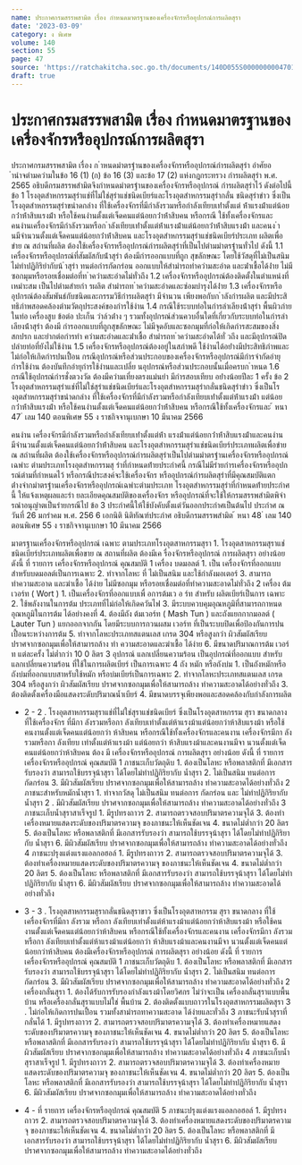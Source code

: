 ```yaml
---
name: ประกาศกรมสรรพสามิต เรื่อง กำหนดมาตรฐานของเครื่องจักรหรืออุปกรณ์การผลิตสุรา
date: '2023-03-09'
category: ง พิเศษ
volume: 140
section: 55
page: 47
source: 'https://ratchakitcha.soc.go.th/documents/140D055S0000000004701.pdf'
draft: true
---
```


# ประกาศกรมสรรพสามิต เรื่อง กำหนดมาตรฐานของเครื่องจักรหรืออุปกรณ์การผลิตสุรา

ประกาศกรมสรรพสามิต เรื่อง ก ําหนดมําตรฐํานของเครื่องจักรหรืออุปกรณ์กํารผลิตสุรํา อําศัยอ ํานําจตํามควํามในข้อ 16 (1) (ก) ข้อ 16 (3) และข้อ 17 (2) แห่งกฎกระทรวง กํารผลิตสุรํา พ.ศ. 2565 อธิบดีกรมสรรพสํามิตจึงกําหนดมําตรฐํานของเครื่องจักรหรืออุปกรณ์ กํารผลิตสุรําไว้ ดังต่อไปนี้ ข้อ 1 โรงอุตสําหกรรมสุรําแช่ที่ไม่ใช่สุรําแช่ชนิดเบียร์และโรงอุตสําหกรรมสุรํากลั่น ชนิดสุรําขําว ซึ่งเป็นโรงอุตสําหกรรมสุรําขนําดกลําง ที่ใช้เครื่องจักรที่มีกําลังรวมหรือกําลังเทียบเท่ําตั้งแต่ ห้ําแรงม้ําแต่น้อยกว่ําห้ําสิบแรงม้ํา หรือใช้คนงํานตั้งแต่เจ็ดคนแต่น้อยกว่ําห้ําสิบคน หรือกรณี ใช้ทั้งเครื่องจักรและคนงํานเครื่องจักรมีกําลังรวมหรือก ําลังเทียบเท่ําตั้งแต่ห้ําแรงม้ําแต่น้อยกว่ําห้ําสิบแรงม้ํา และคนง ํานมีจํานวนตั้งแต่เจ็ดคนแต่น้อยกว่ําห้ําสิบคน และโรงอุตสําหกรรมสุรําแช่ชนิดเบียร์ประเภท ผลิตเพื่อขําย ณ สถํานที่ผลิต ต้องใช้เครื่องจักรหรืออุปกรณ์กํารผลิตสุรําที่เป็นไปตํามมําตรฐํานทั่วไป ดังนี้ 1.1 เครื่องจักรหรืออุปกรณ์ที่สัมผัสกับน้ําสุรํา ต้องมีกํารออกแบบที่ถูก สุขลักษณะ โดยใช้วัสดุที่ไม่เป็นสนิม ไม่ทําปฏิกิริยํากับน้ ําสุรํา ทนต่อกํารกัดกร่อน ออกแบบให้สํามํารถทําควํามสะอําด และฆ่ําเชื้อได้ง่ําย ไม่มีซอกมุมหรือรอยเชื่อมต่อที่ท ําควํามสะอําดไม่ทั่วถึง 1.2 เครื่องจักรหรืออุปกรณ์ต้องติดตั้งในตําแหน่งที่เหมําะสม เป็นไปตํามสํายกํา รผลิต สํามํารถท ําควํามสะอําดและซ่อมบํารุงได้ง่ําย 1.3 เครื่องจักรหรืออุปกรณ์ต้องสัมพันธ์กับชนิดและกรรมวิธีกํารผลิตสุรํา มีจํานวน เพียงพอกับก ําลังกํารผลิต และมีประสิทธิภําพสอดคล้องตํามวัตถุประสงค์ของกํารใช้งําน 1.4 กรณีใช้ระบบท่อในกํารลําเลียงน้ําสุรํา พื้นผิวภํายในท่อ เครื่องสูบ ข้อต่อ ปะเก็น วําล์วต่ําง ๆ รวมทั้งอุปกรณ์ส่วนควบอื่นใดที่เกี่ยวกับระบบท่อในกํารลําเลียงน้ําสุรํา ต้องมี กํารออกแบบที่ถูกสุขลักษณะ ไม่มีจุดอับและซอกมุมที่ก่อให้เกิดกํารสะสมของสิ่งสกปรก และยํากต่อกํารทํา ควํามสะอําดและฆ่ําเชื้อ สํามํารถท ําควํามสะอําดได้ทั่ วถึง และมีอุปกรณ์ปิดปลํายท่อที่ยังไม่ใช้งําน 1.5 เครื่องจักรหรืออุปกรณ์ต้องอยู่ในสภําพดี ใช้งํานได้อย่ํางมีประสิทธิภําพและ ไม่ก่อให้เกิดกํารปนเปื้อน กรณีอุปกรณ์หรือส่วนประกอบของเครื่องจักรหรืออุปกรณ์มีกํารจํากัดอํายุ กํารใช้งําน ต้องบันทึกอํายุกํารใช้งํานและเปลี่ย นอุปกรณ์หรือส่วนประกอบนั้นเมื่อครบก ําหนด 1.6 กรณีใช้อุปกรณ์กํารชั่งตวงวัด ต้องมีควํามเที่ยงตรงแม่นยํา มีกํารสอบเทียบ อย่ํางน้อยปีละ 1 ครั้ง ข้อ 2 โรงอุตสําหกรรมสุรําแช่ที่ไม่ใช่สุรําแช่ชนิดเบียร์และโรงอุตสําหกรรมสุรํากลั่นชนิดสุรําขําว ซึ่งเป็นโรงอุตสําหกรรมสุรําขนําดกลําง ที่ใช้เครื่องจักรที่มีกําลังรวมหรือกําลังเทียบเท่ําตั้งแต่ห้ําแรงม้ํา แต่น้อยกว่ําห้ําสิบแรงม้ํา หรือใช้คนงํานตั้งแต่เจ็ดคนแต่น้อยกว่ําห้ําสิบคน หรือกรณีใช้ทั้งเครื่องจักรและ ้ หนา 47 ่ เลม 140 ตอนพิเศษ 55 ง ราชกิจจานุเบกษา 10 มีนาคม 2566

คนงําน เครื่องจักรมีกําลังรวมหรือกําลังเทียบเท่ําตั้งแต่ห้ํา แรงม้ําแต่น้อยกว่ําห้ําสิบแรงม้ําและคนงําน มีจํานวนตั้งแต่เจ็ดคนแต่น้อยกว่ําห้ําสิบคน และโรงอุตสําหกรรมสุรําแช่ชนิดเบียร์ประเภทผลิตเพื่อขําย ณ สถํานที่ผลิต ต้องใช้เครื่องจักรหรืออุปกรณ์กํารผลิตสุรําเป็นไปตํามมําตรฐํานเครื่องจักรหรืออุปกรณ์เฉพําะ ตํามประเภทโรงอุตสําหกรรมสุ รําที่กําหนดท้ํายประกําศนี้ กรณีไม่มีรํายกํารเครื่องจักรหรืออุปกรณ์ตํามที่กําหนดไว้ หรือกรณีประสงค์จะใช้เครื่องจักร หรืออุปกรณ์กํารผลิตสุรําที่มีคุณสมบัติแตกต่ํางจํากมําตรฐํานเครื่องจักรหรืออุปกรณ์เฉพําะตํามประเภท โรงอุตสําหกรรมสุรําที่กําหนดท้ํายประกําศนี้ ให้แจ้งเหตุผลและรํา ยละเอียดคุณสมบัติของเครื่องจักร หรืออุปกรณ์ที่จะใช้ให้กรมสรรพสํามิตพิจํารณําอนุญําตเป็นรํายกรณีไป ข้อ 3 ประกําศนี้ให้ใช้บังคับตั้งแต่วันออกประกําศเป็นต้นไป ประกําศ ณ วันที่ 26 มกรําคม พ.ศ. 256 6 เอกนิติ นิติทัณฑ์ประภําศ อธิบดีกรมสรรพสํามิต ้ หนา 48 ่ เลม 140 ตอนพิเศษ 55 ง ราชกิจจานุเบกษา 10 มีนาคม 2566

มาตรฐานเครื่องจักรหรืออุปกรณ์ เฉพาะ ตามประเภทโรงอุตสาหกรรมสุรา 1. โรงอุตสาหกรรมสุราแช่ชนิดเบียร์ประเภทผลิตเพื่อขาย ณ สถานที่ผลิต ต้องมีเค รื่องจักรหรืออุปกรณ์ การผลิตสุรา อย่างน้อย ดังนี้ ที่ รายการ เครื่องจักรหรืออุปกรณ์ คุณสมบัติ 1 เครื่อง บดมอลต์ 1. เป็น เครื่องจักรที่ออกแบบ สำหรับบดมอลต์เป็นการเฉพาะ 2. ทำจากโลหะ ที่ ไม่เป็นสนิม และใช้กำลังมอเตอร์ 3. สามารถทำความสะอาด และฆ่าเชื้อ ได้ง่าย ไม่มีซอกมุม หรือรอยเชื่อมต่อที่ทำความสะอาดไม่ทั่วถึง 2 เครื่อง ต้มเวอร์ท ( Wort ) 1. เป็นเครื่องจักรที่ออกแบบเพื่ อการต้มเว อ ร์ท สำหรับ ผลิตเบียร์เป็นการ เฉพาะ 2. ใช้พลังงานในการต้ม ประเภทที่ไม่ก่อให้เกิดควันไฟ 3. มีระบบควบคุมอุณหภูมิที่สามารถกาหนดอุณหภูมิในการต้ม ได้อย่างคงที่ 4. ต้องมีถัง ต้มเวอร์ท ( Mash Tun ) และถังแยกกากมอลต์ ( Lauter Tun ) แยกออกจากกัน โดยมีระบบการกวนผสม เวอร์ท ที่เป็นระบบปิดเพื่อป้องกันการปนเปื้อนระหว่างการต้ม 5. ทำจากโลหะประเภทสแตนเลส เกรด 304 หรือสูงกว่า ผิวสัมผัสเรียบ ปราศจากซอกมุมเพื่อให้สามารถล้าง ทำ ความสะอาดและฆ่าเชื้อ ได้ง่าย 6. มีขนาดปริมาณการต้ม เวอร์ท แต่ละครั้ง ไม่ต่ำกว่า 10 0 ลิตร 3 อุปกรณ์ แลกเปลี่ยนความร้อน เป็นอุปกรณ์ที่ออกแบบ สำหรับ แลกเปลี่ยนความร้อน ที่ใช้ในการผลิตเบียร์ เป็นการเฉพาะ 4 ถัง หมัก หรือถังบ่ม 1. เป็นถังหมักหรือถังบ่มที่ออกแบบสาหรับใช้หมัก หรือบ่มเบียร์เป็นการเฉพาะ 2. ทำจากโลหะประเภทสแตนเลส เกรด 304 หรือสูงกว่า ผิวสัมผัสเรียบ ปราศจากซอกมุมเพื่อให้สามารถล้าง ทำความสะอาดได้อย่างทั่วถึง 3. ต้องติดตั้งเครื่องมือแสดงระดับปริมาณน้ำเบียร์ 4. มีขนาดบรรจุเพียงพอและสอดคล้องกับกำลังการผลิต

- 2 - 2 . โรงอุตสาหกรรมสุราแช่ที่ไม่ใช่สุราแช่ชนิดเบียร์ ซึ่งเป็นโรงอุตสาหกรรม สุรา ขนาดกลาง ที่ใช้เครื่องจักร ที่มีกา ลังรวมหรือกา ลังเทียบเท่าตั้งแต่ห้าแรงม้าแต่น้อยกว่าห้าสิบแรงม้า หรือใช้คนงานตั้งแต่เจ็ดคนแต่น้อยกว่า ห้าสิบคน หรือกรณีใช้ทั้งเครื่องจักรและคนงาน เครื่องจักรมีกา ลังรวมหรือกา ลังเทียบ เท่าตั้งแต่ห้าแรงม้า แต่น้อยกว่า ห้าสิบแรงม้าและคนงานมีจา นวนตั้งแต่เจ็ดคนแต่น้อยกว่าห้าสิบคน ต้อง มี เครื่องจักรหรืออุปกรณ์ การผลิตสุรา อย่างน้อย ดังนี้ ที่ รายการ เครื่องจักรหรืออุปกรณ์ คุณสมบัติ 1 ภาชนะเก็บวัตถุดิบ 1. ต้องเป็นโลหะ หรือพลาสติกที่ มีเอกสารรับรองว่า สามารถใช้บรรจุน้าสุรา ได้โดยไม่ทำปฏิกิริยากับ น้ำสุรา 2. ไม่เป็นสนิม ทนต่อการ กัดกร่อน 3. มีผิวสัมผัสเรียบ ปราศจากซอกมุมเพื่อให้สามารถล้าง ทำความสะอาดได้อย่างทั่วถึง 2 ภาชนะสำหรับหมักน้ำสุรา 1. ทำจากวัสดุ ไม่เป็นสนิม ทนต่อการ กัดกร่อน และ ไม่ทำปฏิกิริยากับ น้ำสุรา 2 . มีผิวสัมผัสเรียบ ปราศจากซอกมุมเพื่อให้สามารถล้าง ทำความสะอาดได้อย่างทั่วถึง 3 ภาชนะเก็บน้ำสุราสาเร็จรูป 1. มีรูปทรงถาวร 2. สามารถตรวจสอบปริมาตรความจุได้ 3. ต้องทำเครื่องหมายแสดงระดับของปริมาตรความจุ ของภาชนะให้เห็นชัดเจน 4. ขนาดไม่ต่ำกว่า 20 ลิตร 5. ต้องเป็นโลหะ หรือพลาสติกที่ มีเอกสารรับรองว่า สามารถใช้บรรจุน้าสุรา ได้โดยไม่ทำปฏิกิริยากับ น้ำสุรา 6. มีผิวสัมผัสเรียบ ปราศจากซอกมุมเพื่อให้สามารถล้าง ทำความสะอาดได้อย่างทั่วถึง 4 ภาชนะปรุงแต่งแรงแอลกอฮอล์ 1. มีรูปทรงถาวร 2. สามารถตรวจสอบปริมาตรความจุได้ 3. ต้องทำเครื่องหมายแสดงระดับของปริมาตรความจุ ของภาชนะให้เห็นชัดเจน 4. ขนาดไม่ต่ำกว่า 20 ลิตร 5. ต้องเป็นโลหะ หรือพลาสติกที่ มีเอกสารรับรองว่า สามารถใช้บรรจุน้าสุรา ได้โดยไม่ทำปฏิกิริยากับ น้ำสุรา 6. มีผิวสัมผัสเรียบ ปราศจากซอกมุมเพื่อให้สามารถล้าง ทำความสะอาดได้ อย่างทั่วถึง

- 3 - 3 . โรงอุตสาหกรรมสุรากลั่นชนิดสุราขาว ซึ่งเป็นโรงอุตสาหกรรม สุรา ขนาดกลาง ที่ใช้เครื่องจักรที่มีกา ลังรวม หรือกา ลังเทียบเท่าตั้งแต่ห้าแรงม้าแต่น้อยกว่าห้าสิบแรงม้า หรือใช้คนงานตั้งแต่เจ็ดคนแต่น้อยกว่าห้าสิบคน หรือกรณีใช้ทั้งเครื่องจักรและคนงาน เครื่องจักรมีกา ลังรวมหรือกา ลังเทียบเท่าตั้งแต่ห้าแรงม้าแต่น้อยกว่า ห้าสิบแรงม้าและคนงานมีจา นวนตั้งแต่เจ็ดคนแต่น้อยกว่าห้าสิบคน ต้องมีเครื่องจักรหรืออุปกรณ์ การผลิตสุรา อย่างน้อย ดังนี้ ที่ รายการ เครื่องจักรหรืออุปกรณ์ คุณสมบัติ 1 ภาชนะเก็บวัตถุดิบ 1. ต้องเป็นโลหะ หรือพลาสติกที่ มีเอกสารรับรองว่า สามารถใช้บรรจุน้าสุรา ได้โดยไม่ทำปฏิกิริยากับ น้ำสุรา 2. ไม่เป็นสนิม ทนต่อการ กัดกร่อน 3. มีผิวสัมผัสเรียบ ปราศจากซอกมุมเพื่อให้สามารถล้าง ทำความสะอาดได้อย่างทั่วถึง 2 เครื่องกลั่นสุรา 1. ต้องได้รับการรับรองกำลังแรงม้าโดยวิศกร ไม่ว่าจะเป็น เครื่องกลั่นสุราแบบพื้นบ้าน หรือเครื่องกลั่นสุราแบบไม่ใช่ พื้นบ้าน 2. ต้องติดตั้งแบบถาวรในโรงอุตสาหกรรมผลิตสุรา 3 . ไม่ก่อให้เกิดการปนเปื้อน รวมทั้งสามำรถทาความสะอาด ได้ง่ายและทั่วถึง 3 ภาชนะรับน้ำสุราที่กลั่นได้ 1. มีรูปทรงถาวร 2. สามารถตรวจสอบปริมาตรความจุได้ 3. ต้องทำเครื่องหมายแสดงระดับของปริมาตรความจุ ของภาชนะให้เห็นชัดเจน 4. ขนาดไม่ต่ำกว่า 20 ลิตร 5. ต้องเป็นโลหะ หรือพลาสติกที่ มีเอกสารรับรองว่า สามารถใช้บรรจุน้าสุรา ได้โดยไม่ทำปฏิกิริยากับ น้ำสุรา 6. มีผิวสัมผัสเรียบ ปราศจากซอกมุมเพื่อให้สามารถล้าง ทำความสะอาดได้อย่างทั่วถึง 4 ภาชนะเก็บน้ำสุราสาเร็จรูป 1. มีรูปทรงถาวร 2. สามารถตรวจสอบปริมาตรความจุได้ 3. ต้องทำเครื่องหมายแสดงระดับของปริมาตรความจุ ของภาชนะให้เห็นชัดเจน 4. ขนาดไม่ต่ำกว่า 20 ลิตร 5. ต้องเป็นโลหะ หรือพลาสติกที่ มีเอกสารรับรองว่า สามารถใช้บรรจุน้าสุรา ได้โดยไม่ทำปฏิกิริยากับ น้ำสุรา 6. มีผิวสัมผัสเรียบ ปราศจากซอกมุมเพื่อให้สามารถล้าง ทำความสะอาดได้อย่างทั่วถึง

- 4 - ที่ รายการ เครื่องจักรหรืออุปกรณ์ คุณสมบัติ 5 ภาชนะปรุงแต่งแรงแอลกอฮอล์ 1. มีรูปทรงถาวร 2. สามารถตรวจสอบปริมาตรความจุได้ 3. ต้องทำเครื่องหมายแสดงระดับของปริมาตรความจุ ของภาชนะให้เห็นชัดเจน 4. ขนาดไม่ต่ำกว่า 20 ลิตร 5. ต้องเป็นโลหะ หรือพลาสติกที่ มีเอกสารรับรองว่า สามารถใช้บรรจุน้าสุรา ได้โดยไม่ทำปฏิกิริยากับ น้ำสุรา 6. มีผิวสัมผัสเรียบ ปราศจากซอกมุมเพื่อให้สามารถล้าง ทำความสะอาดได้อย่างทั่วถึง
